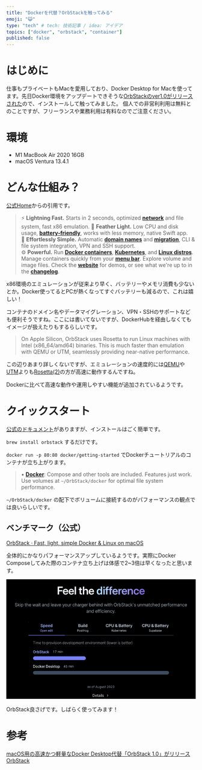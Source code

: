 ```yaml
---
title: "Dockerを代替？OrbStackを触ってみる"
emoji: "😺"
type: "tech" # tech: 技術記事 / idea: アイデア
topics: ["docker", "orbstack", "container"]
published: false
---
```

# はじめに

仕事もプライベートもMacを愛用しており、Docker Desktop for Macを使ってます。先日Docker環境をアップデートできそうな[OrbStackのver1.0がリリースされた](https://codezine.jp/article/detail/18404)ので、インストールして触ってみました。
個人での非営利利用は無料とのことですが、フリーランスや業務利用は有料なのでご注意ください。
# 環境
- M1 MacBook Air 2020 16GB
- macOS Ventura 13.4.1

# どんな仕組み？
[公式Home](https://docs.orbstack.dev/)からの引用です。

> ⚡️ **Lightning Fast.** Starts in 2 seconds, optimized **[network](https://docs.orbstack.dev/docker/network)** and file system, fast x86 emulation.
💨 **Feather Light.** Low CPU and disk usage, **[battery-friendly](https://docs.orbstack.dev/benchmarks)**, works with less memory, native Swift app.
🍰 **Effortlessly Simple.** Automatic **[domain names](https://docs.orbstack.dev/docker/domains)** and **[migration](https://docs.orbstack.dev/install#docker-migration)**, CLI & file system integration, VPN and SSH support.
⚙️ **Powerful.** Run **[Docker containers](https://docs.orbstack.dev/docker/)**, **[Kubernetes](https://docs.orbstack.dev/kubernetes/)**, and **[Linux distros](https://docs.orbstack.dev/machines/)**. Manage containers quickly from your **[menu bar](https://docs.orbstack.dev/menu-bar)**. Explore volume and image files.
Check the **[website](https://orbstack.dev/)** for demos, or see what we're up to in the **[changelog](https://docs.orbstack.dev/release-notes)**.
> 

x86環境のエミュレーションが従来より早く、バッテリーやメモリ消費も少ないとか。Docker使ってるとPCが熱くなってすぐバッテリーも減るので、これは嬉しい！

コンテナのドメイン名やデータマイグレーション、VPN・SSHのサポートなども便利そうですね。ここには書いてないですが、DockerHubを経由しなくてもイメージが扱えたりもするらしいです。

> On Apple Silicon, OrbStack uses Rosetta to run Linux machines with Intel (x86_64/amd64) binaries. This is much faster than emulation with QEMU or UTM, seamlessly providing near-native performance.
> 

この辺りあまり詳しくないですが、エミュレーションの速度的には[QEMU](https://ja.wikipedia.org/wiki/QEMU)や[UTM](https://www.ntt.com/business/services/network/internet-connect/ocn-business/bocn/knowledge/archive_07.html)よりも[Rosetta(2)](https://zenn.dev/suzuki_hoge/books/2021-07-m1-mac-4ede8ceb81e13aef10cf/viewer/3-rosetta2)の方が高速に動作するんですね。

Dockerに比べて高速な動作や運用しやすい機能が追加されているようです。

# クイックスタート

[公式のドキュメント](https://docs.orbstack.dev/quick-start)がありますが、インストールはごく簡単です。

 `brew install orbstack` するだけです。

`docker run -p 80:80 docker/getting-started` でDockerチュートリアルのコンテナが立ち上がります。

> • **[Docker](https://docs.orbstack.dev/docker/)**: Compose and other tools are included. Features just work. Use volumes at `~/OrbStack/docker` for optimal file system performance.
> 

`~/OrbStack/docker` の配下でボリュームに接続するのがパフォーマンスの観点では良いらしいです。

## ベンチマーク（公式）

[OrbStack · Fast, light, simple Docker & Linux on macOS](https://orbstack.dev/#benchmarks)

全体的にかなりパフォーマンスアップしているようです。実際にDocker Composeしてみた際のコンテナ立ち上げは体感で2~3倍は早くなったと思います。

![Untitled](/images/9f23533226dddf/1.png)

OrbStack良さげです。しばらく使ってみます！

# 参考

[macOS用の高速かつ軽量なDocker Desktop代替「OrbStack 1.0」がリリース](https://codezine.jp/article/detail/18404)
[OrbStack](https://orbstack.dev/)
